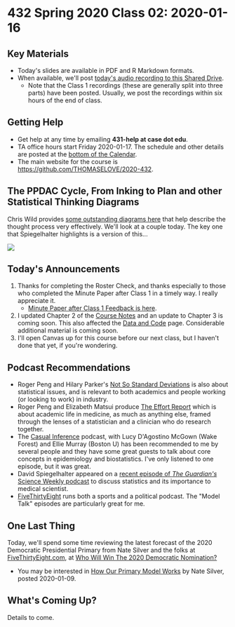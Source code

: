 # 432 Spring 2020 Class 02: 2020-01-16

## Key Materials

- Today's slides are available in PDF and R Markdown formats.
- When available, we'll post [today's audio recording to this Shared Drive](http://bit.ly/432-2020-audio).
    - Note that the Class 1 recordings (these are generally split into three parts) have been posted. Usually, we post the recordings within six hours of the end of class.

## Getting Help

- Get help at any time by emailing **431-help at case dot edu**.
- TA office hours start Friday 2020-01-17. The schedule and other details are posted at the [bottom of the Calendar](https://github.com/THOMASELOVE/2020-432/blob/master/calendar.md#tas-and-office-hours).
- The main website for the course is https://github.com/THOMASELOVE/2020-432.

## The PPDAC Cycle, From Inking to Plan and other Statistical Thinking Diagrams

Chris Wild provides [some outstanding diagrams here](https://www.stat.auckland.ac.nz/~wild/StatThink/) that help describe the thought process very effectively. We'll look at a couple today. The key one that Spiegelhalter highlights is a version of this...

![](https://github.com/THOMASELOVE/2020-432/blob/master/classes/class02/figures/PPDAC_tweet_2018-12-06.png)

## Today's Announcements

1. Thanks for completing the Roster Check, and thanks especially to those who completed the Minute Paper after Class 1 in a timely way. I really appreciate it.
    - [Minute Paper after Class 1 Feedback is here](http://bit.ly/432-2020-minute-01-feedback).
2. I updated Chapter 2 of the [Course Notes](https://thomaselove.github.io/2020-432-book/) and an update to Chapter 3 is coming soon. This also affected the [Data and Code](https://github.com/THOMASELOVE/432-data) page. Considerable additional material is coming soon.
3. I'll open Canvas up for this course before our next class, but I haven't done that yet, if you're wondering.

## Podcast Recommendations

- Roger Peng and Hilary Parker's [Not So Standard Deviations](http://nssdeviations.com/) is also about statistical issues, and is relevant to both academics and people working (or looking to work) in industry.
- Roger Peng and Elizabeth Matsui produce [The Effort Report](http://effortreport.libsyn.com/) which is about academic life in medicine, as much as anything else, framed through the lenses of a statistician and a clinician who do research together.
- The [Casual Inference](https://casualinfer.libsyn.com/) podcast, with Lucy D'Agostino McGown (Wake Forest) and Ellie Murray (Boston U) has been recommended to me by several people and they have some great guests to talk about core concepts in epidemiology and biostatistics. I've only listened to one episode, but it was great.
- David Spiegelhalter appeared on a [recent episode of *The Guardian's* Science Weekly podcast](https://www.theguardian.com/science/audio/2019/apr/05/cross-section-david-spiegelhalter-science-weekly-podcast) to discuss statistics and its importance to medical scientist.
- [FiveThirtyEight](https://fivethirtyeight.com/tag/fivethirtyeight-podcasts/) runs both a sports and a political podcast. The "Model Talk" episodes are particularly great for me.

## One Last Thing

Today, we'll spend some time reviewing the latest forecast of the 2020 Democratic Presidential Primary from Nate Silver and the folks at [FiveThirtyEight.com](https://fivethirtyeight.com/), at [Who Will Win The 2020 Democratic Nomination?](https://projects.fivethirtyeight.com/2020-primary-forecast/)

- You may be interested in [How Our Primary Model Works](https://fivethirtyeight.com/features/how-fivethirtyeight-2020-primary-model-works/) by Nate Silver, posted 2020-01-09.

## What's Coming Up?

Details to come.

